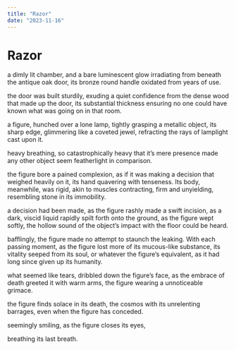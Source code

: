 ```yaml
---
title: "Razor"
date: "2023-11-16"
---
```


# Razor

a dimly lit chamber, and a bare luminescent glow irradiating from beneath the antique oak door, its bronze round handle oxidated from years of use. 

the door was built sturdily, exuding a quiet confidence from the dense wood that made up the door, its substantial thickness ensuring no one could have known what was going on in that room.

a figure, hunched over a lone lamp, tightly grasping a metallic object, its sharp edge, glimmering like a coveted jewel, refracting the rays of lamplight cast upon it.

heavy breathing, so catastrophically heavy that it’s mere presence made any other object seem featherlight in comparison. 

the figure bore a pained complexion, as if it was making a decision that weighed heavily on it, its hand quavering with tenseness. Its body, meanwhile, was rigid, akin to muscles contracting, firm and unyielding, resembling stone in its immobility.

a decision had been made, as the figure rashly made a swift incision, as a dark, viscid liquid rapidly spilt forth onto the ground, as the figure wept softly, the hollow sound of the object’s impact with the floor could be heard.

bafflingly, the figure made no attempt to staunch the leaking. With each passing moment, as the figure lost more of its mucous-like substance, its vitality seeped from its soul, or whatever the figure’s equivalent, as it had long since given up its humanity. 

what seemed like tears, dribbled down the figure’s face, as the embrace of death greeted it with warm arms, the figure wearing a unnoticeable grimace.

the figure finds solace in its death, the cosmos with its unrelenting barrages, even when the figure has conceded.

seemingly smiling, as the figure closes its eyes,

breathing its last breath.